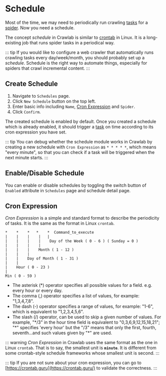 # Schedule

Most of the time, we may need to periodically run crawling [tasks](./task) for a [spider](./spider). Now you need a schedule.

The concept *schedule* in Crawlab is similar to [crontab](https://www.tutorialspoint.com/unix_commands/crontab.htm) in Linux. It is a long-existing job that runs spider tasks in a periodical way.

::: tip
If you would like to configure a web crawler that automatically runs crawling tasks every day/week/month, you should probably set up a *schedule*. Schedule is the right way to automate things, especially for spiders that crawl incremental content.
:::

## Create Schedule

1. Navigate to `Schedules` page.
2. Click `New Schedule` button on the top left.
3. Enter basic info including `Name`, [Cron Expression](https://www.tutorialspoint.com/unix_commands/crontab.htm) and `Spider`.
4. Click `Confirm`.

The created schedule is enabled by default. Once you created a schedule which is already enabled, it should trigger a [task](./task) on time according to its cron expression you have set.

::: tip
You can debug whether the schedule module works in Crawlab by creating a new schedule with `Cron Expression` as `* * * * *`, which means "every minute", so that you can check if a task will be triggered when the next minute starts.
:::

## Enable/Disable Schedule

You can enable or disable schedules by toggling the switch button of `Enabled` attribute in `Schedules` page and schedule detail page.

## Cron Expression

*Cron Expression* is a simple and standard format to describe the periodicity of tasks. It is the same as the format in Linux `crontab`.

```
*    *    *   *    *  Command_to_execute
|    |    |    |   |       
|    |    |    |    Day of the Week ( 0 - 6 ) ( Sunday = 0 )
|    |    |    |
|    |    |    Month ( 1 - 12 )
|    |    |
|    |    Day of Month ( 1 - 31 )
|    |
|    Hour ( 0 - 23 )
|
Min ( 0 - 59 )
```

- The asterisk (*) operator specifies all possible values for a field. e.g. every hour or every day.
- The comma (,) operator specifies a list of values, for example: "1,3,4,7,8".
- The dash (-) operator specifies a range of values, for example: "1-6", which is equivalent to "1,2,3,4,5,6".
- The slash (/) operator, can be used to skip a given number of values. For example, "\*/3" in the hour time field is equivalent to "0,3,6,9,12,15,18,21"; "\*" specifies 'every hour' but the "/3" means that only the first, fourth, seventh...and such values given by "*" are used.

::: warning
*Cron Expression* in Crawlab uses the same format as the one in Linux `crontab`. That is to say, the smallest unit is **`minute`**. It is different from some crontab-style schedule frameworks whose smallest unit is second.
:::

::: tip
If you are not sure about your cron expression, you can go to [https://crontab.guru](https://crontab.guru/) to validate the correctness.
:::
